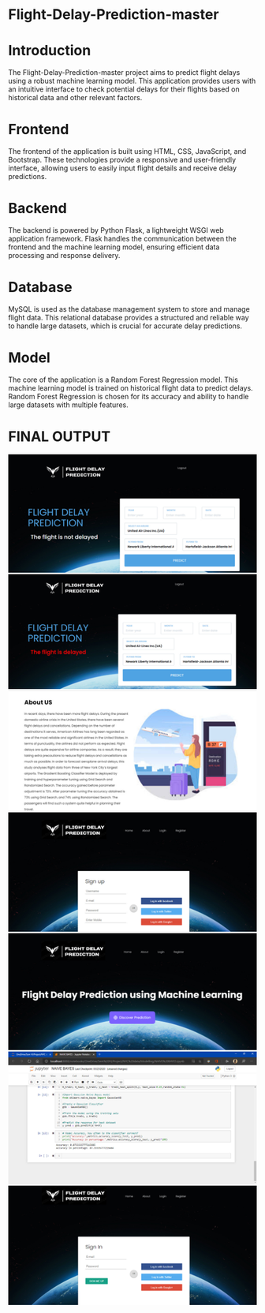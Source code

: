 # Flight-Delay-Prediction-master
# Introduction
The Flight-Delay-Prediction-master project aims to predict flight delays using a robust machine learning model. This application provides users with an intuitive interface to check potential delays for their flights based on historical data and other relevant factors.

# Frontend
The frontend of the application is built using HTML, CSS, JavaScript, and Bootstrap. These technologies provide a responsive and user-friendly interface, allowing users to easily input flight details and receive delay predictions.

# Backend
The backend is powered by Python Flask, a lightweight WSGI web application framework. Flask handles the communication between the frontend and the machine learning model, ensuring efficient data processing and response delivery.

# Database
MySQL is used as the database management system to store and manage flight data. This relational database provides a structured and reliable way to handle large datasets, which is crucial for accurate delay predictions.

# Model
The core of the application is a Random Forest Regression model. This machine learning model is trained on historical flight data to predict delays. Random Forest Regression is chosen for its accuracy and ability to handle large datasets with multiple features.
# FINAL OUTPUT
![image](https://github.com/RoshanMundekar/Flight-Delay-Prediction-master/blob/7fb56b0e890b9b4b56f37dc4b3fedb27dde60d4b/screenshots/1.jpeg)
![image](https://github.com/RoshanMundekar/Flight-Delay-Prediction-master/blob/7fb56b0e890b9b4b56f37dc4b3fedb27dde60d4b/screenshots/2.jpeg)
![image](https://github.com/RoshanMundekar/Flight-Delay-Prediction-master/blob/7fb56b0e890b9b4b56f37dc4b3fedb27dde60d4b/screenshots/3.jpeg)
![image](https://github.com/RoshanMundekar/Flight-Delay-Prediction-master/blob/7fb56b0e890b9b4b56f37dc4b3fedb27dde60d4b/screenshots/4.jpeg)
![image](https://github.com/RoshanMundekar/Flight-Delay-Prediction-master/blob/7fb56b0e890b9b4b56f37dc4b3fedb27dde60d4b/screenshots/5.jpeg)
![image](https://github.com/RoshanMundekar/Flight-Delay-Prediction-master/blob/7fb56b0e890b9b4b56f37dc4b3fedb27dde60d4b/screenshots/6.jpeg)
![image](https://github.com/RoshanMundekar/Flight-Delay-Prediction-master/blob/7fb56b0e890b9b4b56f37dc4b3fedb27dde60d4b/screenshots/7.jpeg)






